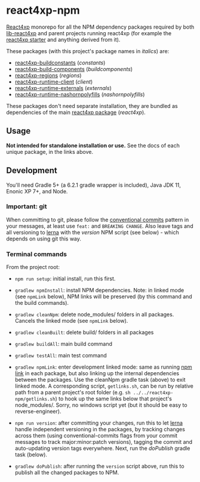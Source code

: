 # react4xp-npm

[React4xp](https://developer.enonic.com/templates/react4xp) monorepo for all the NPM dependency packages required by both [lib-react4xp](https://github.com/enonic/lib-react4xp/) and parent projects running react4xp (for example the [react4xp starter](https://market.enonic.com/vendors/enonic/react4xp-starter) and anything derived from it).

These packages (with this project's package names in _italics_) are:

- [react4xp-buildconstants](https://www.npmjs.com/package/react4xp-buildconstants) (_constants_)
- [react4xp-build-components](https://www.npmjs.com/package/react4xp-build-components) (_buildcomponents_)
- [react4xp-regions](https://www.npmjs.com/package/react4xp-regions) (_regions_)
- [react4xp-runtime-client](https://www.npmjs.com/package/react4xp-runtime-client) (_client_)
- [react4xp-runtime-externals](https://www.npmjs.com/package/react4xp-runtime-externals) (_externals_)
- [react4xp-runtime-nashornpolyfills](https://www.npmjs.com/package/react4xp-runtime-nashornpolyfills) (_nashornpolyfills_)

These packages don't need separate installation, they are bundled as dependencies of the main [react4xp package](https://www.npmjs.com/package/react4xp) (_react4xp_).

## Usage

**Not intended for standalone installation or use.** See the docs of each unique package, in the links above.

## Development

You'll need Gradle 5+ (a 6.2.1 gradle wrapper is included), Java JDK 11, Enonic XP 7+, and Node.

### Important: git

When committing to git, please follow the [conventional commits](https://www.conventionalcommits.org/en/v1.0.0-beta.2/) pattern in your messages, at least use `feat:` and `BREAKING CHANGE`. Also leave tags and all versioning to [lerna](https://github.com/lerna/lerna) with the _version_ NPM script (see below) - which depends on using git this way.

### Terminal commands

From the project root:

  - `npm run setup`: initial install, run this first.

  - `gradlew npmInstall`: install NPM dependencies. Note: in linked mode (see `npmLink` below), NPM links will be preserved (by this command and the build commands).

  - `gradlew cleanNpm`: delete node_modules/ folders in all packages. Cancels the linked mode (see `npmLink` below).

  - `gradlew cleanBuilt`: delete build/ folders in all packages

  - `gradlew buildAll`: main build command

  - `gradlew testAll`: main test command

  - `gradlew npmLink`: enter development linked mode: same as running [npm link](https://docs.npmjs.com/cli/link.html) in each package, but also linking up the internal dependencies between the packages. Use the cleanNpm gradle task (above) to exit linked mode. A corresponding script, `getlinks.sh`, can be run by relative path from a parent project's root folder (e.g. `sh ../../react4xp-npm/getlinks.sh`) to hook up the same links below that project's node_modules/. Sorry, no windows script yet (but it should be easy to reverse-engineer).

  - `npm run version`: after committing your changes, run this to let [lerna](https://github.com/lerna/lerna) handle independent versioning in the packages, by tracking changes across them (using conventional-commits flags from your commit messages to track major:minor:patch versions), tagging the commit and auto-updating version tags everywhere. Next, run the _doPublish_ gradle task (below).

  - `gradlew doPublish`: after running the `version` script above, run this to publish all the changed packages to NPM.
